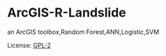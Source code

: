 ArcGIS-R-Landslide
==================

an ArcGIS toolbox,Random Forest,ANN,Logistic,SVM

License: [GPL-2](/License.txt)
